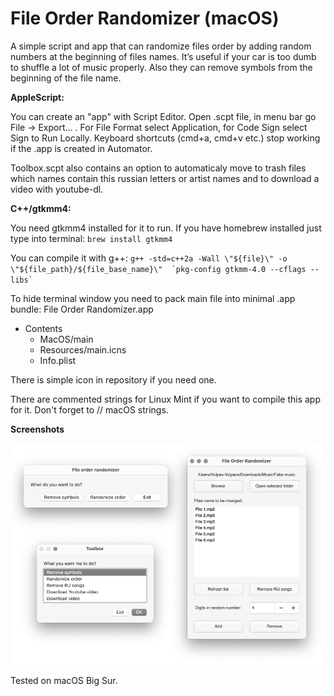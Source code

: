 # File Order Randomizer (macOS)
A simple script and app that can randomize files order by adding random numbers at the beginning of files names.
It’s useful if your car is too dumb to shuffle a lot of music properly.
Also they can remove symbols from the beginning of the file name.

**AppleScript:**

You can create an "app" with Script Editor. Open .scpt file, in menu bar go File -> Export... . For File Format select Application, for Code Sign select Sign to Run Locally. 
Keyboard shortcuts (cmd+a, cmd+v etc.) stop working if the .app is created in Automator.

Toolbox.scpt also contains an option to automaticaly move to trash files which names contain this russian letters or artist names and to download a video with youtube-dl.

**C++/gtkmm4:**

You need gtkmm4 installed for it to run. If you have homebrew installed just type into terminal: ```brew install gtkmm4```

You can compile it with g++: ```g++ -std=c++2a -Wall \"${file}\" -o \"${file_path}/${file_base_name}\"  `pkg-config gtkmm-4.0 --cflags --libs` ```

To hide terminal window you need to pack main file into minimal .app bundle:
File Order Randomizer.app
- Contents
   - MacOS/main
   - Resources/main.icns
   - Info.plist

There is simple icon in repository if you need one.

There are commented strings for Linux Mint if you want to compile this app for it. Don't forget to // macOS strings.

**Screenshots**

![Screenshots of File Order Randomizer](https://github.com/vulpes-vulpeos/File-Order-Randomizer/blob/main/Screenshots.png)

Tested on macOS Big Sur.
